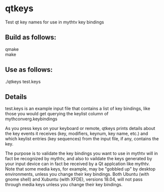 # qtkeys

Test qt key names for use in mythtv key bindings

## Build as follows:
qmake  
make  

## Use as follows:
./qtkeys test.keys

## Details
test.keys is an example input file that contains a list of key bindings, like those you would get querying the keylist column of mythconverg.keybindings

As you press keys on your keyboard or remote, qtkeys prints details about the key events it receives (key, modifiers, keynum, key name, etc.) and which keylist entries (key sequences) from the input file, if any, contains the key.

The purpose is to validate the key bindings you want to use in mythtv will in fact be recognized by mythtv, and also to vaildate the keys generated by your input device can in fact be received by a Qt applcation like mythtv. Note that some media keys, for example, may be "gobbled up" by desktop environments, unless you change their key bindings. Both Ubuntu (with gnome shell) and Xubuntu (with XFDE), versions 18.04, will not pass through media keys unless you change their key bindings.
